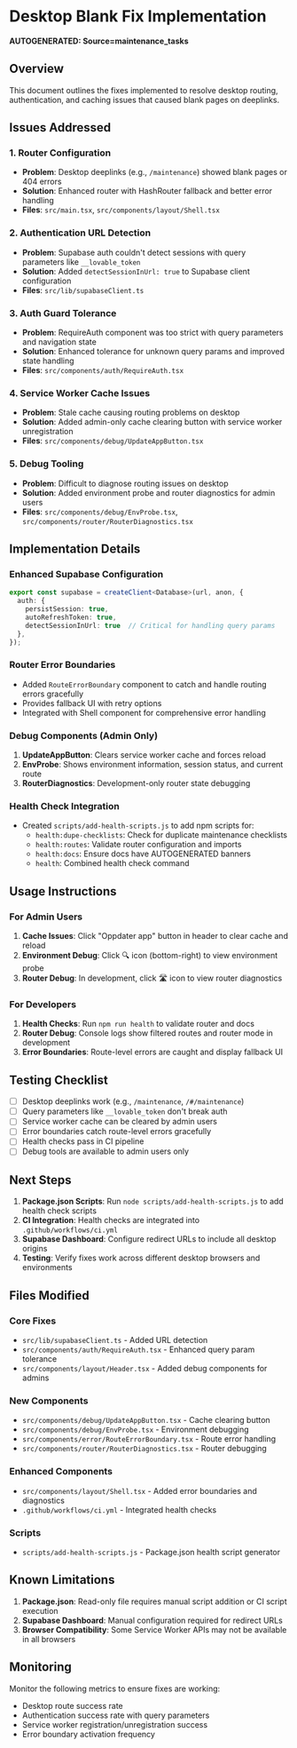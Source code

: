 # Desktop Blank Fix Implementation

**AUTOGENERATED: Source=maintenance_tasks**

## Overview
This document outlines the fixes implemented to resolve desktop routing, authentication, and caching issues that caused blank pages on deeplinks.

## Issues Addressed

### 1. Router Configuration
- **Problem**: Desktop deeplinks (e.g., `/maintenance`) showed blank pages or 404 errors
- **Solution**: Enhanced router with HashRouter fallback and better error handling
- **Files**: `src/main.tsx`, `src/components/layout/Shell.tsx`

### 2. Authentication URL Detection
- **Problem**: Supabase auth couldn't detect sessions with query parameters like `__lovable_token`
- **Solution**: Added `detectSessionInUrl: true` to Supabase client configuration
- **Files**: `src/lib/supabaseClient.ts`

### 3. Auth Guard Tolerance
- **Problem**: RequireAuth component was too strict with query parameters and navigation state
- **Solution**: Enhanced tolerance for unknown query params and improved state handling
- **Files**: `src/components/auth/RequireAuth.tsx`

### 4. Service Worker Cache Issues
- **Problem**: Stale cache causing routing problems on desktop
- **Solution**: Added admin-only cache clearing button with service worker unregistration
- **Files**: `src/components/debug/UpdateAppButton.tsx`

### 5. Debug Tooling
- **Problem**: Difficult to diagnose routing issues on desktop
- **Solution**: Added environment probe and router diagnostics for admin users
- **Files**: `src/components/debug/EnvProbe.tsx`, `src/components/router/RouterDiagnostics.tsx`

## Implementation Details

### Enhanced Supabase Configuration
```typescript
export const supabase = createClient<Database>(url, anon, {
  auth: { 
    persistSession: true, 
    autoRefreshToken: true,
    detectSessionInUrl: true  // Critical for handling query params
  },
});
```

### Router Error Boundaries
- Added `RouteErrorBoundary` component to catch and handle routing errors gracefully
- Provides fallback UI with retry options
- Integrated with Shell component for comprehensive error handling

### Debug Components (Admin Only)
1. **UpdateAppButton**: Clears service worker cache and forces reload
2. **EnvProbe**: Shows environment information, session status, and current route
3. **RouterDiagnostics**: Development-only router state debugging

### Health Check Integration
- Created `scripts/add-health-scripts.js` to add npm scripts for:
  - `health:dupe-checklists`: Check for duplicate maintenance checklists
  - `health:routes`: Validate router configuration and imports
  - `health:docs`: Ensure docs have AUTOGENERATED banners
  - `health`: Combined health check command

## Usage Instructions

### For Admin Users
1. **Cache Issues**: Click "Oppdater app" button in header to clear cache and reload
2. **Environment Debug**: Click 🔍 icon (bottom-right) to view environment probe
3. **Router Debug**: In development, click 🛣️ icon to view router diagnostics

### For Developers
1. **Health Checks**: Run `npm run health` to validate router and docs
2. **Router Debug**: Console logs show filtered routes and router mode in development
3. **Error Boundaries**: Route-level errors are caught and display fallback UI

## Testing Checklist

- [ ] Desktop deeplinks work (e.g., `/maintenance`, `/#/maintenance`)
- [ ] Query parameters like `__lovable_token` don't break auth
- [ ] Service worker cache can be cleared by admin users
- [ ] Error boundaries catch route-level errors gracefully
- [ ] Health checks pass in CI pipeline
- [ ] Debug tools are available to admin users only

## Next Steps

1. **Package.json Scripts**: Run `node scripts/add-health-scripts.js` to add health check scripts
2. **CI Integration**: Health checks are integrated into `.github/workflows/ci.yml`
3. **Supabase Dashboard**: Configure redirect URLs to include all desktop origins
4. **Testing**: Verify fixes work across different desktop browsers and environments

## Files Modified

### Core Fixes
- `src/lib/supabaseClient.ts` - Added URL detection
- `src/components/auth/RequireAuth.tsx` - Enhanced query param tolerance
- `src/components/layout/Header.tsx` - Added debug components for admins

### New Components
- `src/components/debug/UpdateAppButton.tsx` - Cache clearing button
- `src/components/debug/EnvProbe.tsx` - Environment debugging
- `src/components/error/RouteErrorBoundary.tsx` - Route error handling
- `src/components/router/RouterDiagnostics.tsx` - Router debugging

### Enhanced Components
- `src/components/layout/Shell.tsx` - Added error boundaries and diagnostics
- `.github/workflows/ci.yml` - Integrated health checks

### Scripts
- `scripts/add-health-scripts.js` - Package.json health script generator

## Known Limitations

1. **Package.json**: Read-only file requires manual script addition or CI script execution
2. **Supabase Dashboard**: Manual configuration required for redirect URLs
3. **Browser Compatibility**: Some Service Worker APIs may not be available in all browsers

## Monitoring

Monitor the following metrics to ensure fixes are working:
- Desktop route success rate
- Authentication success rate with query parameters
- Service worker registration/unregistration success
- Error boundary activation frequency